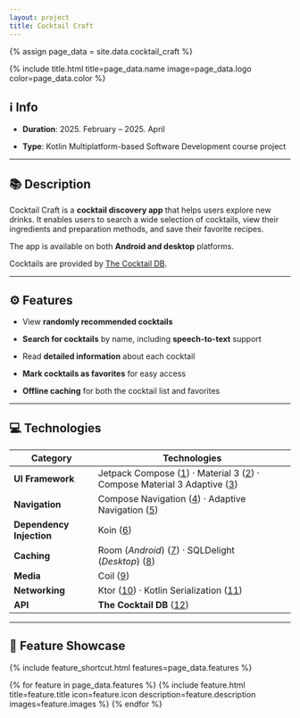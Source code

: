 ```yaml
---
layout: project
title: Cocktail Craft
---
```


{% assign page_data = site.data.cocktail_craft %}

{%
    include title.html
    title=page_data.name
    image=page_data.logo
    color=page_data.color
%}

## ℹ️ **Info**

- **Duration**: 2025. February – 2025. April

- **Type**: Kotlin Multiplatform-based Software Development course project

---

## 📚 **Description**

Cocktail Craft is a **cocktail discovery app** that helps users explore new drinks.
It enables users to search a wide selection of cocktails,
view their ingredients and preparation methods, and save their favorite recipes.

The app is available on both **Android and desktop** platforms.

Cocktails are provided by [The Cocktail DB](https://www.thecocktaildb.com/api.php).

---

## ⚙️ **Features**

- View **randomly recommended cocktails**

- **Search for cocktails** by name, including **speech-to-text** support

- Read **detailed information** about each cocktail

- **Mark cocktails as favorites** for easy access

- **Offline caching** for both the cocktail list and favorites

---

## 💻 **Technologies**

| **Category**             | **Technologies**                                                             |
| ------------------------ | ---------------------------------------------------------------------------- |
| **UI Framework**         | Jetpack Compose ([1]) · Material 3 ([2]) · Compose Material 3 Adaptive ([3]) |
| **Navigation**           | Compose Navigation ([4]) · Adaptive Navigation ([5])                         |
| **Dependency Injection** | Koin ([6])                                                                   |
| **Caching**              | Room (_Android_) ([7]) · SQLDelight (_Desktop_) ([8])                        |
| **Media**                | Coil ([9])                                                                   |
| **Networking**           | Ktor ([10]) · Kotlin Serialization ([11])                                    |
| **API**                  | **The Cocktail DB** ([12])                                                   |

---

## 📸 **Feature Showcase**

{% include feature_shortcut.html features=page_data.features %}

{% for feature in page_data.features %}
{%
    include feature.html
    title=feature.title
    icon=feature.icon
    description=feature.description
    images=feature.images
%}
{% endfor %}

[1]: https://developer.android.com/jetpack/compose
[2]: https://m3.material.io/
[3]: https://developer.android.com/develop/ui/compose/build-adaptive-apps
[4]: https://developer.android.com/jetpack/compose/navigation
[5]: https://developer.android.com/develop/ui/compose/layouts/adaptive/build-adaptive-navigation
[6]: https://insert-koin.io/
[7]: https://developer.android.com/training/data-storage/room
[8]: https://cashapp.github.io/sqldelight/
[9]: https://coil-kt.github.io/coil/compose/
[10]: https://ktor.io/
[11]: https://github.com/Kotlin/kotlinx.serialization
[12]: https://www.thecocktaildb.com/api.php
